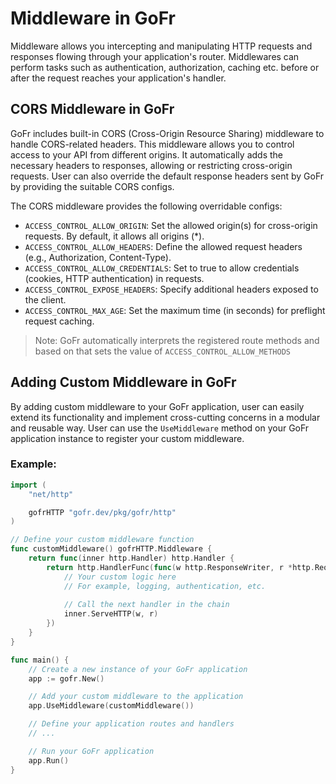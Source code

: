 # Middleware in GoFr

Middleware allows you intercepting and manipulating HTTP requests and responses flowing through your application's
router. Middlewares can perform tasks such as authentication, authorization, caching etc. before
or after the request reaches your application's handler.

## CORS Middleware in GoFr
GoFr includes built-in CORS (Cross-Origin Resource Sharing) middleware to handle CORS-related headers. 
This middleware allows you to control access to your API from different origins. It automatically adds the necessary
headers to responses, allowing or restricting cross-origin requests. User can also override the default response headers
sent by GoFr by providing the suitable CORS configs.

The CORS middleware provides the following overridable configs:

- `ACCESS_CONTROL_ALLOW_ORIGIN`: Set the allowed origin(s) for cross-origin requests. By default, it allows all origins (*).
- `ACCESS_CONTROL_ALLOW_HEADERS`: Define the allowed request headers (e.g., Authorization, Content-Type).
- `ACCESS_CONTROL_ALLOW_CREDENTIALS`: Set to true to allow credentials (cookies, HTTP authentication) in requests.
- `ACCESS_CONTROL_EXPOSE_HEADERS`: Specify additional headers exposed to the client.
- `ACCESS_CONTROL_MAX_AGE`: Set the maximum time (in seconds) for preflight request caching.

> Note: GoFr automatically interprets the registered route methods and based on that sets the value of `ACCESS_CONTROL_ALLOW_METHODS`


## Adding Custom Middleware in GoFr

By adding custom middleware to your GoFr application, user can easily extend its functionality and implement 
cross-cutting concerns in a modular and reusable way.
User can use the `UseMiddleware` method on your GoFr application instance to register your custom middleware.

### Example:

```go
import (
    "net/http"

    gofrHTTP "gofr.dev/pkg/gofr/http"
)

// Define your custom middleware function
func customMiddleware() gofrHTTP.Middleware {
    return func(inner http.Handler) http.Handler {
        return http.HandlerFunc(func(w http.ResponseWriter, r *http.Request) {
            // Your custom logic here
            // For example, logging, authentication, etc.
            
            // Call the next handler in the chain
            inner.ServeHTTP(w, r)
        })
    }
}

func main() {
    // Create a new instance of your GoFr application
    app := gofr.New()

    // Add your custom middleware to the application
    app.UseMiddleware(customMiddleware())

    // Define your application routes and handlers
    // ...

    // Run your GoFr application
    app.Run()
}
```

